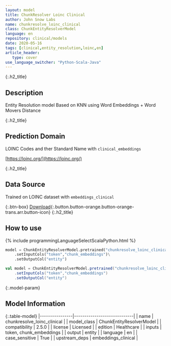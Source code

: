 ```yaml
---
layout: model
title: ChunkResolver Loinc Clinical
author: John Snow Labs
name: chunkresolve_loinc_clinical
class: ChunkEntityResolverModel
language: en
repository: clinical/models
date: 2020-05-16
tags: [clinical,entity_resolution,loinc,en]
article_header:
   type: cover
use_language_switcher: "Python-Scala-Java"
---
```


{:.h2_title}
## Description
Entity Resolution model Based on KNN using Word Embeddings + Word Movers Distance  


{:.h2_title}
## Prediction Domain
LOINC Codes and ther Standard Name with `clinical_embeddings`

[https://loinc.org/](https://loinc.org/)

{:.h2_title}
## Data Source
Trained on LOINC dataset with `embeddings_clinical`

{:.btn-box}
[Download](https://s3.amazonaws.com/auxdata.johnsnowlabs.com/clinical/models/chunkresolve_loinc_clinical_en_2.5.0_2.4_1589599195201.zip){:.button.button-orange.button-orange-trans.arr.button-icon}
{:.h2_title}
## How to use 
<div class="tabs-box" markdown="1">

{% include programmingLanguageSelectScalaPython.html %}

```python
model = ChunkEntityResolverModel.pretrained("chunkresolve_loinc_clinical","en","clinical/models")\
	.setInputCols("token","chunk_embeddings")\
	.setOutputCol("entity")
```

```scala
val model = ChunkEntityResolverModel.pretrained("chunkresolve_loinc_clinical","en","clinical/models")
	.setInputCols("token","chunk_embeddings")
	.setOutputCol("entity")
```
</div>



{:.model-param}
## Model Information

{:.table-model}
|----------------|-----------------------------|
| name           | chunkresolve_loinc_clinical |
| model_class    | ChunkEntityResolverModel    |
| compatibility  | 2.5.0                       |
| license        | Licensed                    |
| edition        | Healthcare                  |
| inputs         | token, chunk_embeddings     |
| output         | entity                      |
| language       | en                          |
| case_sensitive | True                        |
| upstream_deps  | embeddings_clinical         |

